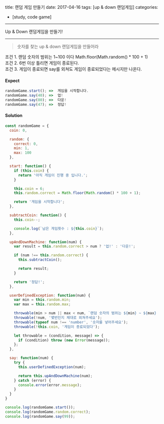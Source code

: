 title: 랜덤 게임 만들기
date: 2017-04-16
tags: [up & down 랜덤게임]
categories:
- [study, code game]
---

Up & Down 랜덤게임을 만들기!

<!-- more -->

---
> 숫자를 찾는 up & down 랜덤게임을 만들어라  

조건 1. 랜덤 숫자의 범위는 1~100 이다 Math.floor(Math.random() * 100 + 1)  
조건 2. 6번 이상 틀리면 게임이 종료된다.  
조건 3. 게임이 종료되면 say를 외쳐도 게임이 종료되었다는 메시지만 나온다.  

#### Expect
```js
randomGame.start();	=>  게임을 시작합니다.
randomGame.say(40);	=>  업!
randomGame.say(80);	=>  다운!
randomGame.say(47);	=>  정답!
```

#### Solution
```js
const randomGame = {
  coin: 0,

  random: {
    correct: 0,
    min: 1,
    max: 100
  },

  start: function() {
    if (this.coin) {
      return '아직 게임이 진행 중 입니다.';
    }

    this.coin = 6;
    this.random.correct = Math.floor(Math.random() * 100 + 1);

    return '게임을 시작합니다';
  },

  subtractCoin: function() {
    this.coin--;

    console.log(`남은 게임횟수 : ${this.coin}`);
  },

  upAndDownMachine: function(num) {
    var result = this.random.correct > num ? '업!' : '다운!';

    if (num !== this.random.correct) {
      this.subtractCoin();

      return result;
    }

    return '정답!';
  },

  userDefinedException: function(num) {
    var min = this.random.min;
    var max = this.random.max;

    throwable(min > num || max < num, `랜덤 숫자의 범위는 ${min} ~ ${max} 이다`);
    throwable(!num, '몇번인지 제대로 외쳐주세요');
    throwable(typeof num !== 'number', '숫자를 넣어주세요');
    throwable(!this.coin, '게임이 종료되었다');

    let throwable = (condition, message) => {
      if (condition) throw (new Error(message));
    };
  },

  say: function(num) {
    try {
      this.userDefinedException(num);

      return this.upAndDownMachine(num);
    } catch (error) {
      console.error(error.message);
    }
  }
}

console.log(randomGame.start());
console.log(randomGame.random.correct);
console.log(randomGame.say(99));
```